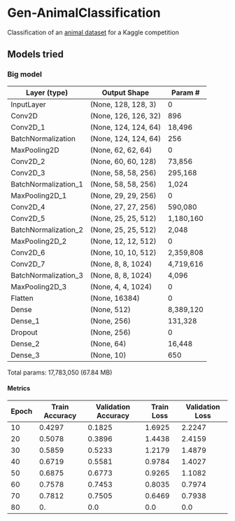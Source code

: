 # Gen-AnimalClassification
Classification of an [animal dataset](https://www.kaggle.com/datasets/miguelxp/animalprediction) for a Kaggle competition


## Models tried

### Big model
| Layer (type)              | Output Shape         | Param #     |
|--------------------------|----------------------|-------------|
| InputLayer               | (None, 128, 128, 3)  | 0           |
| Conv2D                   | (None, 126, 126, 32) | 896         |
| Conv2D_1                 | (None, 124, 124, 64) | 18,496      |
| BatchNormalization       | (None, 124, 124, 64) | 256         |
| MaxPooling2D             | (None, 62, 62, 64)   | 0           |
| Conv2D_2                 | (None, 60, 60, 128)  | 73,856      |
| Conv2D_3                 | (None, 58, 58, 256)  | 295,168     |
| BatchNormalization_1     | (None, 58, 58, 256)  | 1,024       |
| MaxPooling2D_1           | (None, 29, 29, 256)  | 0           |
| Conv2D_4                 | (None, 27, 27, 256)  | 590,080     |
| Conv2D_5                 | (None, 25, 25, 512)  | 1,180,160   |
| BatchNormalization_2     | (None, 25, 25, 512)  | 2,048       |
| MaxPooling2D_2           | (None, 12, 12, 512)  | 0           |
| Conv2D_6                 | (None, 10, 10, 512)  | 2,359,808   |
| Conv2D_7                 | (None, 8, 8, 1024)   | 4,719,616   |
| BatchNormalization_3     | (None, 8, 8, 1024)   | 4,096       |
| MaxPooling2D_3           | (None, 4, 4, 1024)   | 0           |
| Flatten                  | (None, 16384)        | 0           |
| Dense                    | (None, 512)          | 8,389,120   |
| Dense_1                  | (None, 256)          | 131,328     |
| Dropout                  | (None, 256)          | 0           |
| Dense_2                  | (None, 64)           | 16,448      |
| Dense_3                  | (None, 10)           | 650         |
Total params: 17,783,050 (67.84 MB)
#### Metrics
| Epoch | Train Accuracy | Validation Accuracy | Train Loss | Validation Loss |
|-------|----------------|---------------------|------------|------------------|
| 10    | 0.4297         | 0.1825              | 1.6925       | 2.2247             |
| 20    | 0.5078         | 0.3896              | 1.4438       | 2.4159             |
| 30    | 0.5859         | 0.5233              | 1.2179       | 1.4879             |
| 40    | 0.6719         | 0.5581              | 0.9784       | 1.4027             |
| 50    | 0.6875         | 0.6773              | 0.9265       | 1.1082             |
| 60    | 0.7578         | 0.7453              | 0.8035       | 0.7974             |
| 70    | 0.7812         | 0.7505              | 0.6469       | 0.7938             |
| 80    | 0.         | 0.0              | 0.0       | 0.0             |
